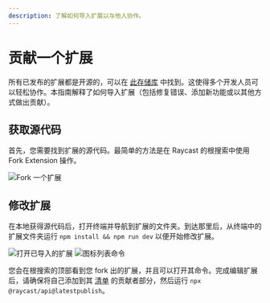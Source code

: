 ```yaml
---
description: 了解如何导入扩展以与他人协作。
---
```


# 贡献一个扩展

所有已发布的扩展都是开源的，可以在 [此存储库](https://github.com/raycast/extensions) 中找到。这使得多个开发人员可以轻松协作。本指南解释了如何导入扩展（包括修复错误、添加新功能或以其他方式做出贡献）。

## 获取源代码

首先，您需要找到扩展的源代码。最简单的方法是在 Raycast 的根搜索中使用 Fork Extension 操作。

![Fork 一个扩展](../.gitbook/assets/fork-extension.png)

## 修改扩展

在本地获得源代码后，打开终端并导航到扩展的文件夹。到达那里后，从终端中的扩展文件夹运行 `npm install && npm run dev` 以便开始修改扩展。

![打开已导入的扩展](../.gitbook/assets/basics-open-command.png) ![图标列表命令](../.gitbook/assets/basics-icon-list.png)

您会在根搜索的顶部看到您 fork 出的扩展，并且可以打开其命令。完成编辑扩展后，请确保将自己添加到其 [清单](https://developers.raycast.com/information/manifest#extension-properties) 的贡献者部分，然后运行 `​​npx @raycast/api@latestpublish`。
